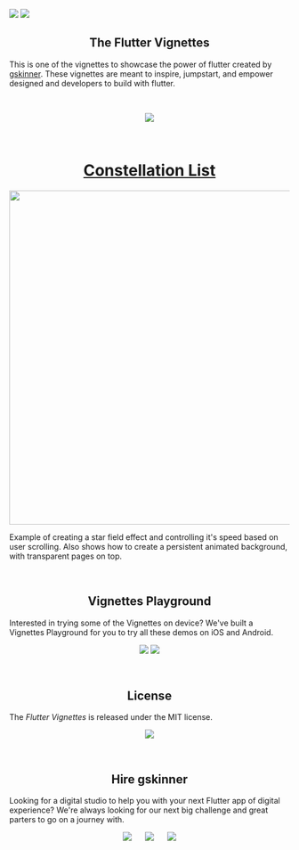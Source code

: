 <a href="https://www.gskinner.com/flutter_showcase/"><img src="https://gskinner.com/flutter_showcase/shared/header@2x.png"></a>
<img src="https://gskinner.com/flutter_showcase/shared/subheader@2x.png">


<h2 align=center> The Flutter Vignettes </h2>

This is one of the vignettes to showcase the power of flutter created by [gskinner](https://gksinner.com). These vignettes are meant to inspire, jumpstart, and empower designed and developers to build with flutter.

<br/>

<p align=center><a href="https://opensource.org/licenses/MIT"><img src="https://img.shields.io/badge/License-MIT-yellow.svg"/></a></p>

<p id="constellation_list" align=center><br>
<a href="#constellation_list"><h1 align=center>Constellation List</h1></a></p>
<p align=center><a href="#"><img src="https://gskinner.com/flutter_showcase/previews/constellation_list_edited.gif" width="600" height="600" /></a></p>
<p align=left>Example of creating a star field effect and controlling it's speed based on user scrolling. Also shows how to create a persistent animated background, with transparent pages on top.</p>
<br/>
<h2 align=center>Vignettes Playground</h2>

Interested in trying some of the Vignettes on device? We've built a Vignettes Playground for you to try all these demos on iOS and Android.

<p align=center><img src="https://gskinner.com/flutter_showcase/shared/appstore-Apple.png"/>  <img src="https://gskinner.com/flutter_showcase/shared/appstore-Google.png"/></p>
<br/>

<h2 id="license" align=center>License</h2>


The _Flutter Vignettes_ is released under the MIT license. 


<p align=center><a href="https://opensource.org/licenses/MIT"><img src="https://img.shields.io/badge/License-MIT-yellow.svg"/></a></p>

<br/>
<h2 align=center>Hire gskinner</h2>


Looking for a digital studio to help you with your next Flutter app of digital experience? We're always looking for our next big challenge and great parters to go on a journey with.


<p align=center>
<a href="https://gskinner.com"><img src="https://gskinner.com/flutter_showcase/shared/button-HireUs.png"/></a>&nbsp;&nbsp;&nbsp;&nbsp;&nbsp;
<a href="https://gskinner.com"><img src="https://gskinner.com/flutter_showcase/shared/button-Follow.png"/></a>&nbsp;&nbsp;&nbsp;&nbsp;&nbsp;
<a href="https://gskinner.com"><img src="https://gskinner.com/flutter_showcase/shared/button-Website.png"/></a>
</p><br /><br />

